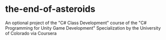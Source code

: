 # the-end-of-asteroids
An optional project of the "C# Class Development" course of the "C# Programming for Unity Game Development" Specialization by the University of Colorado via Coursera
